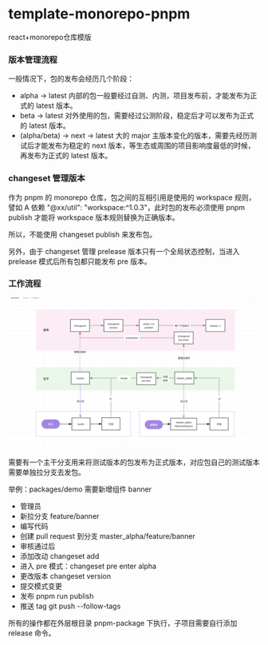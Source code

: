 # template-monorepo-pnpm
react+monorepo仓库模版

### 版本管理流程
一般情况下，包的发布会经历几个阶段：

* alpha -> latest 内部的包一般要经过自测、内测，项目发布前，才能发布为正式的 latest 版本。
* beta -> latest 对外使用的包，需要经过公测阶段，稳定后才可以发布为正式的 latest 版本。
* (alpha/beta) -> next -> latest 大的 major 主版本变化的版本，需要先经历测试后才能发布为稳定的 next 版本，等生态或周围的项目影响度最低的时候，再发布为正式的 latest 版本。
### changeset 管理版本
作为 pnpm 的 monorepo 仓库，包之间的互相引用是使用的 workspace 规则，譬如 A 依赖 "@xx/util": "workspace:^1.0.3"，此时包的发布必须使用 pnpm publish 才能将 workspace 版本规则替换为正确版本。

所以，不能使用 changeset publish 来发布包。

另外，由于 changeset 管理 prelease 版本只有一个全局状态控制，当进入 prelease 模式后所有包都只能发布 pre 版本。

### 工作流程
![workflow-image](workflow.png)

需要有一个主干分支用来将测试版本的包发布为正式版本，对应包自己的测试版本需要单独拉分支去发包。

举例：packages/demo 需要新增组件 banner

* 管理员
* 新拉分支 feature/banner
* 编写代码
* 创建 pull request 到分支 master_alpha/feature/banner
* 审核通过后
* 添加改动 changeset add
* 进入 pre 模式：changeset pre enter alpha
* 更改版本 changeset version
* 提交模式变更
* 发布 pnpm run publish
* 推送 tag git push --follow-tags

所有的操作都在外层根目录 pnpm-package 下执行，子项目需要自行添加 release 命令。
